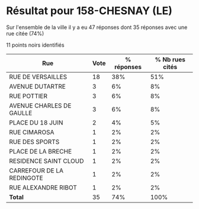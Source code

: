 # Résultat pour 158-CHESNAY (LE)

Sur l'ensemble de la ville il y a eu 47 réponses dont 35 réponses avec une rue citée (74%)

11 points noirs identifiés

| Rue | Vote | % réponses | % Nb rues cités|
|-----|------|------------|----------------|
| RUE DE VERSAILLES | 18 | 38% | 51%|
| AVENUE DUTARTRE | 3 | 6% | 8%|
| RUE POTTIER | 3 | 6% | 8%|
| AVENUE CHARLES DE GAULLE | 3 | 6% | 8%|
| PLACE DU 18 JUIN | 2 | 4% | 5%|
| RUE CIMAROSA | 1 | 2% | 2%|
| RUE DES SPORTS | 1 | 2% | 2%|
| PLACE DE LA BRECHE | 1 | 2% | 2%|
| RESIDENCE SAINT CLOUD | 1 | 2% | 2%|
| CARREFOUR DE LA REDINGOTE | 1 | 2% | 2%|
| RUE ALEXANDRE RIBOT | 1 | 2% | 2%|
| **Total** | 35 | 74% | 100%|
